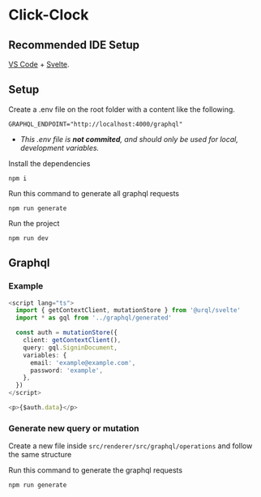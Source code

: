 # Click-Clock

## Recommended IDE Setup

[VS Code](https://code.visualstudio.com/) + [Svelte](https://marketplace.visualstudio.com/items?itemName=svelte.svelte-vscode).

## Setup

Create a .env file on the root folder with a content like the following.

```
GRAPHQL_ENDPOINT="http://localhost:4000/graphql"
```

- _This .env file is **not commited**, and should only be used for local, development variables._

Install the dependencies

```shell
npm i
```

Run this command to generate all graphql requests

```shell
npm run generate
```

Run the project

```shell
npm run dev
```

## Graphql

### Example

```ts
<script lang="ts">
  import { getContextClient, mutationStore } from '@urql/svelte'
  import * as gql from '../graphql/generated'

  const auth = mutationStore({
    client: getContextClient(),
    query: gql.SigninDocument,
    variables: {
      email: 'example@example.com',
      password: 'example',
    },
  })
</script>

<p>{$auth.data}</p>
```

### Generate new query or mutation

Create a new file inside `src/renderer/src/graphql/operations` and follow the same structure

Run this command to generate the graphql requests

```shell
npm run generate
```
